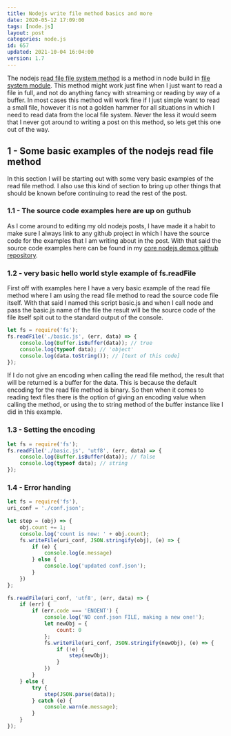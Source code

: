```yaml
---
title: Nodejs write file method basics and more
date: 2020-05-12 17:09:00
tags: [node.js]
layout: post
categories: node.js
id: 657
updated: 2021-10-04 16:04:00
version: 1.7
---
```


The nodejs [read file file system method](https://nodejs.org/en/knowledge/file-system/how-to-read-files-in-nodejs/) is a method in node build in [file system module](/2018/02/08/nodejs-filesystem/). This method might work just fine when I just want to read a file in full, and not do anything fancy with streaming or reading by way of a buffer. In most cases this method will work fine if I just simple want to read a small file, however it is not a golden hammer for all situations in which I need to read data from the local file system. Never the less it would seem that I never got around to writing a post on this method, so lets get this one out of the way.

<!-- more -->

## 1 - Some basic examples of the nodejs read file method

In this section I will be starting out with some very basic examples of the read file method. I also use this kind of section to bring up other things that should be known before continuing to read the rest of the post.

### 1.1 - The source code examples here are up on guthub

As I come around to editing my old nodejs posts, I have made it a habit to make sure I always link to any github project in which I have the source code for the examples that I am writing about in the post. With that said the source code examples here can be found in my [core nodejs demos github repository](https://github.com/dustinpfister/node-js-core-examples/tree/master/for_post/nodejs-filesystem-read-file).

### 1.2 - very basic hello world style example of fs.readFile

First off with examples here I have a very basic example of the read file method where I am using the read file method to read the source code file itself. With that said I named this script basic.js and when I call node and pass the basic.js name of the file the result will be the source code of the file itself spit out to the standard output of the console.

```js
let fs = require('fs');
fs.readFile('./basic.js', (err, data) => {
    console.log(Buffer.isBuffer(data)); // true
    console.log(typeof data); // 'object'
    console.log(data.toString()); // [text of this code]
});
```

If I do not give an encoding when calling the read file method, the result that will be returned is a buffer for the data. This is because the default encoding for the read file method is binary. So then when it comes to reading text files there is the option of giving an encoding value when calling the method, or using the to string method of the buffer instance like I did in this example.

### 1.3 - Setting the encoding

```js
let fs = require('fs');
fs.readFile('./basic.js', 'utf8', (err, data) => {
    console.log(Buffer.isBuffer(data)); // false
    console.log(typeof data); // string
});
```

### 1.4 - Error handing

```js
let fs = require('fs'),
uri_conf = './conf.json';
 
let step = (obj) => {
    obj.count += 1;
    console.log('count is now: ' + obj.count);
    fs.writeFile(uri_conf, JSON.stringify(obj), (e) => {
        if (e) {
            console.log(e.message)
        } else {
            console.log('updated conf.json');
        }
    })
};
 
fs.readFile(uri_conf, 'utf8', (err, data) => {
    if (err) {
        if (err.code === 'ENOENT') {
            console.log('NO conf.json FILE, making a new one!');
            let newObj = {
                count: 0
            };
            fs.writeFile(uri_conf, JSON.stringify(newObj), (e) => {
                if (!e) {
                    step(newObj);
                }
            })
        }
    } else {
        try {
            step(JSON.parse(data));
        } catch (e) {
            console.warn(e.message);
        }
    }
});
```